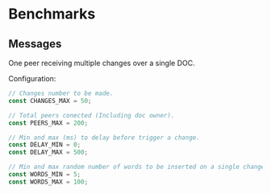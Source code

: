 # Benchmarks

## Messages
One peer receiving multiple changes over a single DOC.

Configuration:
```javascript
// Changes number to be made.
const CHANGES_MAX = 50;

// Total peers conected (Including doc owner).
const PEERS_MAX = 200;

// Min and max (ms) to delay before trigger a change.
const DELAY_MIN = 0;
const DELAY_MAX = 500;

// Min and max random number of words to be inserted on a single change.
const WORDS_MIN = 5;
const WORDS_MAX = 100;
```